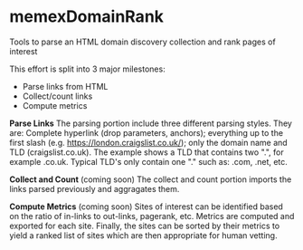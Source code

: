 # memexDomainRank
Tools to parse an HTML domain discovery collection and rank pages of interest

This effort is split into 3 major milestones:
  * Parse links from HTML
  * Collect/count links
  * Compute metrics
  
  **Parse Links**
  The parsing portion include three different parsing styles.  They are: Complete hyperlink (drop parameters, anchors); everything up to the first slash (e.g. https://london.craigslist.co.uk/); only the domain name and TLD (craigslist.co.uk).  The example shows a TLD that contains two ".", for example .co.uk.  Typical TLD's only contain one "." such as: .com, .net, etc.
  
 **Collect and Count** (coming soon)
 The collect and count portion imports the links parsed previously and aggragates them.
 
 **Compute Metrics** (coming soon)
 Sites of interest can be identified based on the ratio of in-links to out-links, pagerank, etc.  Metrics are computed and exported for each site.  Finally, the sites can be sorted by their metrics to yield a ranked list of sites which are then appropriate for human vetting.
 
